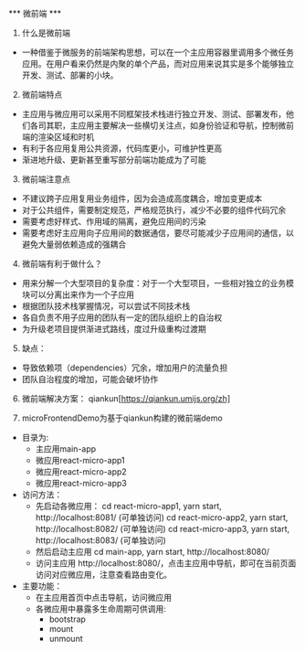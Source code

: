 *** 微前端 ***
1. 什么是微前端
- 一种借鉴于微服务的前端架构思想，可以在一个主应用容器里调用多个微任务应用。在用户看来仍然是内聚的单个产品，而对应用来说其实是多个能够独立开发、测试、部署的小块。

2. 微前端特点
- 主应用与微应用可以采用不同框架技术栈进行独立开发、测试、部署发布，他们各司其职，主应用主要解决一些横切关注点，如身份验证和导航，控制微前端的渲染区域和时机
- 有利于各应用复用公共资源，代码库更小，可维护性更高
- 渐进地升级、更新甚至重写部分前端功能成为了可能

3. 微前端注意点
- 不建议跨子应用复用业务组件，因为会造成高度耦合，增加变更成本
- 对于公共组件，需要制定规范，严格规范执行，减少不必要的组件代码冗余
- 需要考虑好样式、作用域的隔离，避免应用间的污染
- 需要考虑好主应用向子应用间的数据通信，要尽可能减少子应用间的通信，以避免大量弱依赖造成的强耦合

4. 微前端有利于做什么？
- 用来分解一个大型项目的复杂度：对于一个大型项目，一些相对独立的业务模块可以分离出来作为一个子应用
- 根据团队技术栈掌握情况，可以尝试不同技术栈
- 各自负责不用子应用的团队有一定的团队组织上的自治权
- 为升级老项目提供渐进式路线，度过升级重构过渡期

5. 缺点：
- 导致依赖项（dependencies）冗余，增加用户的流量负担
- 团队自治程度的增加，可能会破坏协作

6. 微前端解决方案： qiankun[https://qiankun.umijs.org/zh]

7. microFrontendDemo为基于qiankun构建的微前端demo
- 目录为:
  - 主应用main-app
  - 微应用react-micro-app1
  - 微应用react-micro-app2
  - 微应用react-micro-app3
- 访问方法：
  - 先启动各微应用：
  cd react-micro-app1, yarn start,  http://localhost:8081/ (可单独访问)
  cd react-micro-app2, yarn start,  http://localhost:8082/ (可单独访问)
  cd react-micro-app3, yarn start,  http://localhost:8083/ (可单独访问)
  - 然后启动主应用
  cd main-app, yarn start, http://localhost:8080/
  - 访问主应用 http://localhost:8080/，点击主应用中导航，即可在当前页面访问对应微应用，注意查看路由变化。
- 主要功能：
  - 在主应用首页中点击导航，访问微应用
  - 各微应用中暴露多生命周期可供调用:
    - bootstrap
    - mount
    - unmount
